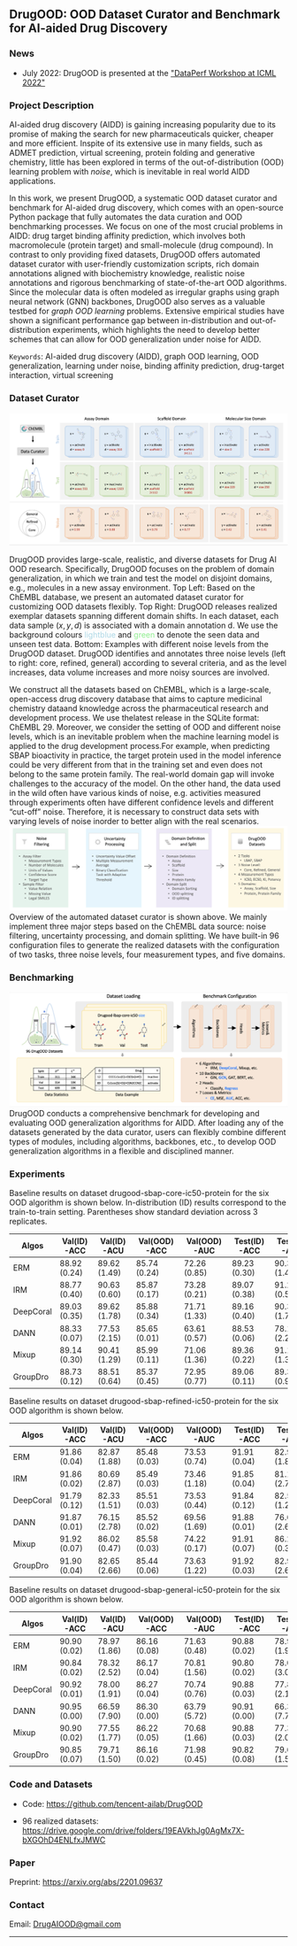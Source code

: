 ## DrugOOD: OOD Dataset Curator and Benchmark for AI-aided Drug Discovery


### News

- July 2022:  DrugOOD is presented at the ["DataPerf Workshop at ICML 2022"](https://sites.google.com/view/dataperf2022/home?authuser=0)



### Project Description

AI-aided drug discovery (AIDD) is gaining increasing popularity due to its promise of  making  the  search  for  new   pharmaceuticals  quicker,  cheaper  and  more  efficient.  Inspite of its extensive use in many fields,  such as ADMET prediction,  virtual screening, protein folding and generative chemistry, little has been explored in terms of the out-of-distribution (OOD) learning problem with _noise_, which is inevitable in real world AIDD applications.

In this work, we present DrugOOD, a systematic OOD dataset curator and benchmark for AI-aided drug discovery,  which comes with an open-source Python package that fully automates the data curation and OOD benchmarking processes.  We focus on one of the most crucial problems in AIDD: drug target binding affinity prediction, which involves both macromolecule (protein target) and small-molecule (drug compound).  In contrast to only providing fixed datasets, DrugOOD offers automated dataset curator with user-friendly customization scripts, rich domain annotations aligned with biochemistry knowledge,  realistic  noise  annotations  and  rigorous  benchmarking  of  state-of-the-art OOD algorithms.  Since the molecular data is often modeled as irregular graphs using graph neural network (GNN) backbones, DrugOOD also serves as a valuable testbed for _graph OOD learning_ problems.  Extensive empirical studies have shown a significant performance gap between in-distribution and out-of-distribution experiments, which highlights the need to develop better schemes that can allow for OOD generalization under noise for AIDD.


`Keywords`: AI-aided drug discovery (AIDD), graph OOD learning, OOD generalization, learning under noise, binding affinity prediction, drug-target interaction, virtual screening



### Dataset Curator

![overview_dataset](figures/overview_dataset.png)

DrugOOD provides large-scale, realistic, and diverse datasets for Drug AI OOD research. Specifically, DrugOOD focuses on the problem of domain generalization, in which we train and test the model on disjoint domains, e.g., molecules in a new assay environment.
Top Left: Based on the ChEMBL database, we present an automated dataset curator for customizing OOD datasets flexibly.
Top Right: DrugOOD releases realized exemplar datasets spanning different domain shifts. In each dataset, each data sample $(x, y, d)$ is associated with a domain annotation d. We use the background colours <span style="color:lightblue;">lightblue</span> and   <span style="color:lightgreen;">green</span>  to denote the seen data and unseen test data.
Bottom: Examples with different noise levels from the DrugOOD dataset. DrugOOD identifies and annotates three noise levels (left to right: core, refined, general) according to several criteria, and as the level increases,  data volume increases and  more noisy sources are involved.

We construct all the datasets based on ChEMBL, which is a large-scale, open-access drug discovery database that aims to capture medicinal chemistry dataand knowledge across the pharmaceutical research and development process. We use thelatest release in the SQLite format:  ChEMBL 29.  Moreover,  we consider the setting of OOD and different noise levels, which is an inevitable problem when the machine learning  model  is  applied  to  the  drug  development  process.For  example,  when  predicting SBAP bioactivity in practice, the target protein used in the model inference could be very different from that in the training set and even does not belong to the same protein family. The real-world domain gap will invoke challenges to the accuracy of the model.  On the other  hand,  the  data  used  in  the  wild  often  have  various  kinds  of  noise,  e.g.   activities measured through experiments often have different confidence levels and different “cut-off” noise.  Therefore, it is necessary to construct data sets with varying levels of noise inorder to better align with the real scenarios.
![curator](figures/curator.png)
Overview of the automated dataset curator is shown above. We mainly implement three major steps based on the ChEMBL data source: noise filtering, uncertainty processing, and domain splitting. We have built-in 96 configuration files to generate the realized  datasets with the configuration of two tasks, three noise levels, four measurement types, and five domains.

### Benchmarking

![benchmark](figures/benchmark.png)
DrugOOD conducts a comprehensive benchmark for developing and evaluating OOD generalization algorithms for AIDD. After loading any of the datasets generated by the data curator, users can flexibly combine different types of modules, including algorithms, backbones, etc., to develop OOD generalization algorithms in a flexible and disciplined manner.


### Experiments


Baseline results on  dataset drugood-sbap-core-ic50-protein for the six OOD algorithm is shown below.
In-distribution (ID) results correspond to the train-to-train setting. Parentheses show standard deviation across 3 replicates.

 | Algos | Val(ID)-ACC | Val(ID)-ACU | Val(OOD)-ACC |Val(OOD)-AUC | Test(ID)-ACC |Test(ID)-AUC| Test(OOD)-ACC | Test(OOD)-AUC|
 | ------ | ------     | --------- |    ----------- | ------------| -------------|------------|---------------|---------------|
|ERM| 88.92 (0.24)|89.62 (1.49)|85.74 (0.24)|72.26 (0.85)|89.23 (0.30)|90.32 (1.49)|83.04 (0.25)|68.62 (0.45)|
|IRM| 88.77 (0.40)|90.63 (0.60)|85.87 (0.17)|73.28 (0.21)|89.07 (0.38)|91.29 (0.52)|82.58 (0.02)|67.66 (1.25)|
|DeepCoral|89.03 (0.35)|89.62 (1.78)|85.88 (0.34)|71.71 (1.33)|89.16 (0.40)|90.33 (1.73)|82.87 (0.52)|67.26 (1.45)|
|DANN|88.33 (0.07)|77.53 (2.15)|85.65 (0.01)|63.61 (0.57)|88.53 (0.06)|78.12 (2.25)|83.96 (0.08)|62.58 (2.03)|
|Mixup|89.14 (0.30)|90.41 (1.29)|85.99 (0.11)|71.06 (1.36)|89.36 (0.22)|91.11 (1.34)|83.09 (0.14)|68.25 (0.29)|
|GroupDro|88.73 (0.12)|88.51 (0.64)|85.37 (0.45)|72.95 (0.77)|89.06 (0.11)|89.36 (0.91)|82.26 (0.92)|67.62 (1.37)|


Baseline results on  dataset drugood-sbap-refined-ic50-protein for the six OOD algorithm is shown below.

 | Algos | Val(ID)-ACC | Val(ID)-ACU | Val(OOD)-ACC |Val(OOD)-AUC | Test(ID)-ACC |Test(ID)-AUC| Test(OOD)-ACC | Test(OOD)-AUC|
 | ------ | ------     | --------- |    ----------- | ------------| -------------|------------|---------------|---------------|
|ERM| 91.86 (0.04)|82.87 (1.88)|85.48 (0.03)|73.53 (0.74)|91.91 (0.04)|82.92 (1.86)|83.86 (0.21)|68.00 (1.35)|
|IRM| 91.86 (0.02)|80.69 (2.87)|85.49 (0.03)|73.46 (1.18)|91.85 (0.04)|81.16 (2.70)|83.74 (0.32)|67.91 (1.32)|
|DeepCoral|91.79 (0.12)|82.33 (1.51)|85.51 (0.03)|73.53 (0.44)|91.84 (0.12)|82.57 (1.28)|84.01 (0.13)|68.76 (0.21)|
|DANN|91.87 (0.01)|76.15 (2.78)|85.52 (0.02)|69.56 (1.69)|91.88 (0.01)|76.65 (2.65)|83.92 (0.30)|64.54 (1.82)|
|Mixup|91.92 (0.07)|86.02 (0.47)|85.58 (0.03)|74.22 (0.17)|91.91 (0.07)|86.23 (0.33)|83.87 (0.09)|68.70 (0.46)|
|GroupDro|91.90 (0.04)|82.65 (2.66)|85.44 (0.06)|73.63 (1.22)|91.92 (0.03)|82.94 (2.66)|83.88 (0.16)|68.41 (0.83)|

Baseline results on  dataset drugood-sbap-general-ic50-protein for the six OOD algorithm is shown below.

 | Algos | Val(ID)-ACC | Val(ID)-ACU | Val(OOD)-ACC |Val(OOD)-AUC | Test(ID)-ACC |Test(ID)-AUC| Test(OOD)-ACC | Test(OOD)-AUC|
 | ------ | ------     | --------- |    ----------- | ------------| -------------|------------|---------------|---------------|
|ERM| 90.90 (0.02)|78.97 (1.86)|86.16 (0.08)|71.63 (0.48)|90.88 (0.02)|78.94 (1.90)|81.98 (0.15)|68.06 (0.31)|
|IRM| 90.84 (0.02)|78.32 (2.52)|86.17 (0.04)|70.81 (1.56)|90.80 (0.02)|78.05 (3.04)|82.07 (0.05)|67.13 (1.18)|
|DeepCoral|90.92 (0.01)|78.00 (1.91)|86.27 (0.04)|70.74 (0.76)|90.88 (0.03)|77.81 (2.13)|82.17 (0.07)|67.20 (0.60)|
|DANN|90.95 (0.00)|66.59 (7.90)|86.30 (0.00)|63.79 (5.72)|90.91 (0.00)|66.39 (7.70)|82.28 (0.01)|61.55 (5.13)|
|Mixup|90.90 (0.02)|77.55 (1.77)|86.22 (0.05)|70.68 (1.66)|90.88 (0.03)|77.31 (2.06)|82.04 (0.11)|67.84 (0.66)|
|GroupDro|90.85 (0.07)|79.71 (1.50)|86.16 (0.02)|71.98 (0.45)|90.82 (0.08)|79.69 (1.50)|82.04 (0.02)|68.04 (0.33)|


### Code and Datasets

- Code:   <https://github.com/tencent-ailab/DrugOOD>

- 96 realized datasets: <https://drive.google.com/drive/folders/19EAVkhJg0AgMx7X-bXGOhD4ENLfxJMWC>

### Paper

Preprint: <https://arxiv.org/abs/2201.09637>

### Contact

Email: <DrugAIOOD@gmail.com>

<hr />
